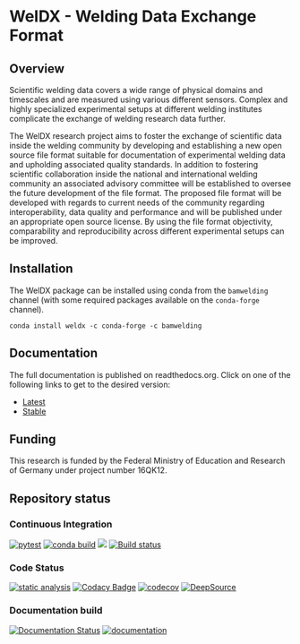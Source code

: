# WelDX - Welding Data Exchange Format
## Overview
Scientific welding data covers a wide range of physical domains and timescales and are measured using various different sensors.
Complex and highly specialized experimental setups at different welding institutes complicate the exchange of welding research data further.

The WelDX research project aims to foster the exchange of scientific data inside the welding community by developing and establishing a new open source file format suitable for documentation of experimental welding data and upholding associated quality standards.
In addition to fostering scientific collaboration inside the national and international welding community an associated advisory committee will be established to oversee the future development of the file format.
The proposed file format will be developed with regards to current needs of the community regarding interoperability, data quality and performance and will be published under an appropriate open source license.
By using the file format objectivity, comparability and reproducibility across different experimental setups can be improved.

## Installation
The WelDX package can be installed using conda from the `bamwelding` channel (with some required packages available on the `conda-forge` channel).
```console
conda install weldx -c conda-forge -c bamwelding
```

## Documentation

The full documentation is published on readthedocs.org. 
Click on one of the following links to get to the desired version:

-   [Latest](https://weldx.readthedocs.io/en/latest/)  
-   [Stable](https://weldx.readthedocs.io/en/stable/)  

## Funding
This research is funded by the Federal Ministry of Education and Research of Germany under project number 16QK12.

## Repository status 

### Continuous Integration
[![pytest](https://github.com/BAMWelDX/weldx/workflows/pytest/badge.svg?branch=master)](https://github.com/BAMWelDX/weldx/actions?query=workflow%3Apytest+branch%3Amaster)
[![conda build](https://github.com/BAMWelDX/weldx/workflows/conda%20build/badge.svg?branch=master)](https://github.com/BAMWelDX/weldx/actions?query=workflow%3A%22conda+build%22+branch%3Amaster)
[![](https://travis-ci.com/BAMWelDX/weldx.svg?branch=master)](https://travis-ci.com/BAMWelDX/weldx)
[![Build status](https://ci.appveyor.com/api/projects/status/6yvswkpj7mmdbrk1/branch/master?svg=true)](https://ci.appveyor.com/project/BAMWelDX/weldx/branch/master)

### Code Status
[![static analysis](https://github.com/BAMWelDX/weldx/workflows/static%20analysis/badge.svg?branch=master)](https://github.com/BAMWelDX/weldx/actions?query=workflow%3A%22static+analysis%22+branch%3Amaster)
[![Codacy Badge](https://api.codacy.com/project/badge/Grade/5e7ede6d978249a781e5c580ed1c813f)](https://www.codacy.com/gh/BAMWelDX/weldx?utm_source=github.com&amp;utm_medium=referral&amp;utm_content=BAMWelDX/weldx&amp;utm_campaign=Badge_Grade)
[![codecov](https://codecov.io/gh/BAMWelDX/weldx/branch/master/graph/badge.svg)](https://codecov.io/gh/BAMWelDX/weldx)
[![DeepSource](https://static.deepsource.io/deepsource-badge-light-mini.svg)](https://deepsource.io/gh/BAMWelDX/weldx/?ref=repository-badge)

### Documentation build

[![Documentation Status](https://readthedocs.org/projects/weldx/badge/?version=latest)](https://weldx.readthedocs.io/en/latest/?badge=latest)
[![documentation](https://github.com/BAMWelDX/weldx/workflows/documentation/badge.svg?branch=master)](https://github.com/BAMWelDX/weldx/actions?query=workflow%3Adocumentation+branch%3Amaster)
